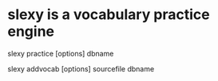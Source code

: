 # slexy is a vocabulary practice engine

slexy practice [options] dbname

slexy addvocab [options] sourcefile dbname
